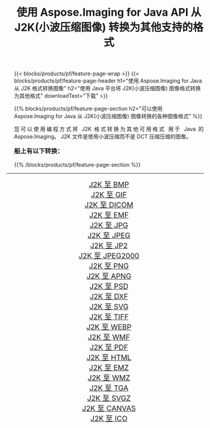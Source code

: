﻿---
title: 使用 Aspose.Imaging for Java API 从 J2K(小波压缩图像) 转换为其他支持的格式 
weight: 3920
url: /zh-hans/java/conversion/from/j2k/ 
lang: zh-hans
langdirlevel: 2
locales: zh-hans,ja,it,ru,de,es,fr,nl,id,lt,pl,pt,vi,tr,ko,zh-hant,ar,hi,th,sv,cs,uk,he
description: Aspose.Imaging 可以使用 Java 平台轻松地将 J2K(小波压缩图像) 转换为其他格式
---

{{< blocks/products/pf/feature-page-wrap >}}
{{< blocks/products/pf/feature-page-header h1="使用 Aspose.Imaging for Java 从 J2K 格式转换图像" h2="使用 Java 平台将 J2K(小波压缩图像) 图像格式转换为其他格式" downloadText="下载" >}}


{{% blocks/products/pf/feature-page-section  h2="可以使用 Aspose.Imaging for Java 从 J2K(小波压缩图像) 图像转换的各种图像格式" %}}
<p align=justify>您可以使用编程方式将 J2K 格式转换为其他可用格式
用于 Java 的 Aspose.Imaging。 J2K 文件是使用小波压缩而不是 DCT 压缩压缩的图像。</p>
<h3 style="margin-top:16px;">
船上有以下转换：
</h3>
{{% /blocks/products/pf/feature-page-section %}}
<div class="container-fluid productfamilypage bg-gray">
    <div class="convertypes bg-gray agp-content section">
        <div class="container">
		<hr style="margin-left:-20px;"/>
		<div class="row other-converters" style="gap: 10px;font-size: 19px;text-align:center;">
		    <div class='col-md-3 other-converter remove-lp remove-rp'><a href="/imaging/zh-hans/java/conversion/j2k-to-bmp/" style="padding:15px;">J2K 至 BMP</a></div><div class='col-md-3 other-converter remove-lp remove-rp'><a href="/imaging/zh-hans/java/conversion/j2k-to-gif/" style="padding:15px;">J2K 至 GIF</a></div><div class='col-md-3 other-converter remove-lp remove-rp'><a href="/imaging/zh-hans/java/conversion/j2k-to-dicom/" style="padding:15px;">J2K 至 DICOM</a></div><div class='col-md-3 other-converter remove-lp remove-rp'><a href="/imaging/zh-hans/java/conversion/j2k-to-emf/" style="padding:15px;">J2K 至 EMF</a></div><div class='col-md-3 other-converter remove-lp remove-rp'><a href="/imaging/zh-hans/java/conversion/j2k-to-jpg/" style="padding:15px;">J2K 至 JPG</a></div><div class='col-md-3 other-converter remove-lp remove-rp'><a href="/imaging/zh-hans/java/conversion/j2k-to-jpeg/" style="padding:15px;">J2K 至 JPEG</a></div><div class='col-md-3 other-converter remove-lp remove-rp'><a href="/imaging/zh-hans/java/conversion/j2k-to-jp2/" style="padding:15px;">J2K 至 JP2</a></div><div class='col-md-3 other-converter remove-lp remove-rp'><a href="/imaging/zh-hans/java/conversion/j2k-to-jpeg2000/" style="padding:15px;">J2K 至 JPEG2000</a></div><div class='col-md-3 other-converter remove-lp remove-rp'><a href="/imaging/zh-hans/java/conversion/j2k-to-png/" style="padding:15px;">J2K 至 PNG</a></div><div class='col-md-3 other-converter remove-lp remove-rp'><a href="/imaging/zh-hans/java/conversion/j2k-to-apng/" style="padding:15px;">J2K 至 APNG</a></div><div class='col-md-3 other-converter remove-lp remove-rp'><a href="/imaging/zh-hans/java/conversion/j2k-to-psd/" style="padding:15px;">J2K 至 PSD</a></div><div class='col-md-3 other-converter remove-lp remove-rp'><a href="/imaging/zh-hans/java/conversion/j2k-to-dxf/" style="padding:15px;">J2K 至 DXF</a></div><div class='col-md-3 other-converter remove-lp remove-rp'><a href="/imaging/zh-hans/java/conversion/j2k-to-svg/" style="padding:15px;">J2K 至 SVG</a></div><div class='col-md-3 other-converter remove-lp remove-rp'><a href="/imaging/zh-hans/java/conversion/j2k-to-tiff/" style="padding:15px;">J2K 至 TIFF</a></div><div class='col-md-3 other-converter remove-lp remove-rp'><a href="/imaging/zh-hans/java/conversion/j2k-to-webp/" style="padding:15px;">J2K 至 WEBP</a></div><div class='col-md-3 other-converter remove-lp remove-rp'><a href="/imaging/zh-hans/java/conversion/j2k-to-wmf/" style="padding:15px;">J2K 至 WMF</a></div><div class='col-md-3 other-converter remove-lp remove-rp'><a href="/imaging/zh-hans/java/conversion/j2k-to-pdf/" style="padding:15px;">J2K 至 PDF</a></div><div class='col-md-3 other-converter remove-lp remove-rp'><a href="/imaging/zh-hans/java/conversion/j2k-to-html/" style="padding:15px;">J2K 至 HTML</a></div><div class='col-md-3 other-converter remove-lp remove-rp'><a href="/imaging/zh-hans/java/conversion/j2k-to-emz/" style="padding:15px;">J2K 至 EMZ</a></div><div class='col-md-3 other-converter remove-lp remove-rp'><a href="/imaging/zh-hans/java/conversion/j2k-to-wmz/" style="padding:15px;">J2K 至 WMZ</a></div><div class='col-md-3 other-converter remove-lp remove-rp'><a href="/imaging/zh-hans/java/conversion/j2k-to-tga/" style="padding:15px;">J2K 至 TGA</a></div><div class='col-md-3 other-converter remove-lp remove-rp'><a href="/imaging/zh-hans/java/conversion/j2k-to-svgz/" style="padding:15px;">J2K 至 SVGZ</a></div><div class='col-md-3 other-converter remove-lp remove-rp'><a href="/imaging/zh-hans/java/conversion/j2k-to-canvas/" style="padding:15px;">J2K 至 CANVAS</a></div><div class='col-md-3 other-converter remove-lp remove-rp'><a href="/imaging/zh-hans/java/conversion/j2k-to-ico/" style="padding:15px;">J2K 至 ICO</a></div>
                </div>
        </div>
    </div>
</div>
<br/>


